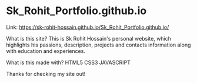 # Sk_Rohit_Portfolio.github.io 
Link: https://sk-rohit-hossain.github.io/Sk_Rohit_Portfolio.github.io/

What is this site?
This is Sk Rohit Hossain's personal website, which highlights his passions, description, projects and contacts information along with education and experiences.

What is this made with?
HTML5
CSS3
JAVASCRIPT



Thanks for checking my site out!
